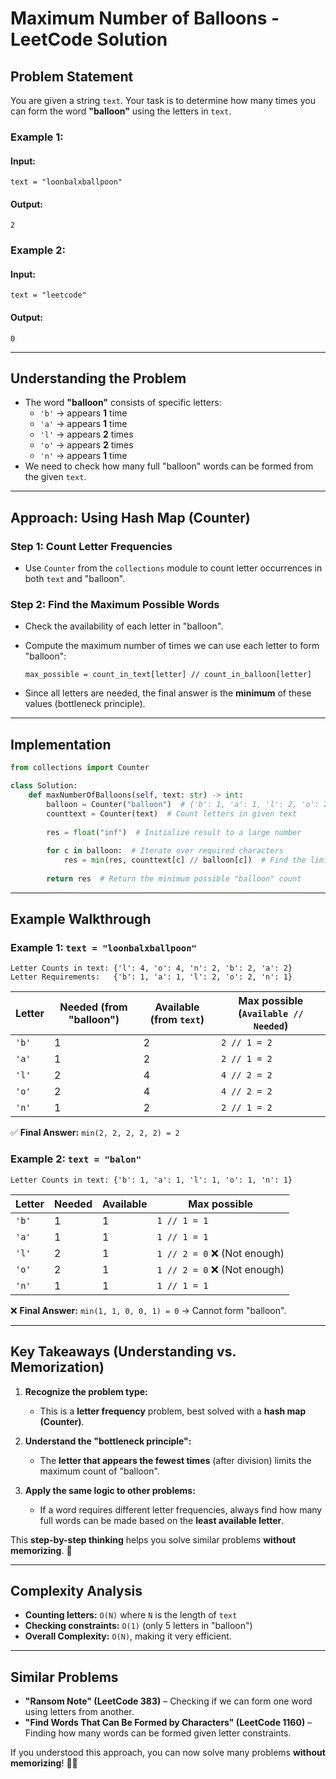 # Maximum Number of Balloons - LeetCode Solution

## Problem Statement
You are given a string `text`. Your task is to determine how many times you can form the word **"balloon"** using the letters in `text`.

### Example 1:
#### **Input:**
```plaintext
text = "loonbalxballpoon"
```
#### **Output:**
```plaintext
2
```

### Example 2:
#### **Input:**
```plaintext
text = "leetcode"
```
#### **Output:**
```plaintext
0
```

---

## Understanding the Problem
- The word **"balloon"** consists of specific letters:
  - `'b'` → appears **1** time
  - `'a'` → appears **1** time
  - `'l'` → appears **2** times
  - `'o'` → appears **2** times
  - `'n'` → appears **1** time
- We need to check how many full "balloon" words can be formed from the given `text`.

---

## **Approach: Using Hash Map (Counter)**
### **Step 1: Count Letter Frequencies**
- Use `Counter` from the `collections` module to count letter occurrences in both `text` and "balloon".

### **Step 2: Find the Maximum Possible Words**
- Check the availability of each letter in "balloon".
- Compute the maximum number of times we can use each letter to form "balloon":
  
  ```plaintext
  max_possible = count_in_text[letter] // count_in_balloon[letter]
  ```
- Since all letters are needed, the final answer is the **minimum** of these values (bottleneck principle).

---

## **Implementation**
```python
from collections import Counter

class Solution:
    def maxNumberOfBalloons(self, text: str) -> int:
        balloon = Counter("balloon")  # {'b': 1, 'a': 1, 'l': 2, 'o': 2, 'n': 1}
        counttext = Counter(text)  # Count letters in given text
        
        res = float("inf")  # Initialize result to a large number
        
        for c in balloon:  # Iterate over required characters
            res = min(res, counttext[c] // balloon[c])  # Find the limiting factor
        
        return res  # Return the minimum possible "balloon" count
```

---

## **Example Walkthrough**
### Example 1: `text = "loonbalxballpoon"`
```plaintext
Letter Counts in text: {'l': 4, 'o': 4, 'n': 2, 'b': 2, 'a': 2}
Letter Requirements:   {'b': 1, 'a': 1, 'l': 2, 'o': 2, 'n': 1}
```

| Letter | Needed (from "balloon") | Available (from `text`) | Max possible (`Available // Needed`) |
|--------|-------------------------|-----------------------|--------------------------------|
| `'b'`  | 1                       | 2                     | `2 // 1 = 2`                 |
| `'a'`  | 1                       | 2                     | `2 // 1 = 2`                 |
| `'l'`  | 2                       | 4                     | `4 // 2 = 2`                 |
| `'o'`  | 2                       | 4                     | `4 // 2 = 2`                 |
| `'n'`  | 1                       | 2                     | `2 // 1 = 2`                 |

✅ **Final Answer:** `min(2, 2, 2, 2, 2) = 2`

### Example 2: `text = "balon"`
```plaintext
Letter Counts in text: {'b': 1, 'a': 1, 'l': 1, 'o': 1, 'n': 1}
```
| Letter | Needed | Available | Max possible |
|--------|--------|-----------|--------------|
| `'b'`  | 1      | 1         | `1 // 1 = 1` |
| `'a'`  | 1      | 1         | `1 // 1 = 1` |
| `'l'`  | 2      | 1         | `1 // 2 = 0` ❌ (Not enough) |
| `'o'`  | 2      | 1         | `1 // 2 = 0` ❌ (Not enough) |
| `'n'`  | 1      | 1         | `1 // 1 = 1` |

❌ **Final Answer:** `min(1, 1, 0, 0, 1) = 0` → Cannot form "balloon".

---

## **Key Takeaways (Understanding vs. Memorization)**
1. **Recognize the problem type:**
   - This is a **letter frequency** problem, best solved with a **hash map (Counter)**.
   
2. **Understand the "bottleneck principle":**
   - The **letter that appears the fewest times** (after division) limits the maximum count of "balloon".
   
3. **Apply the same logic to other problems:**
   - If a word requires different letter frequencies, always find how many full words can be made based on the **least available letter**.

This **step-by-step thinking** helps you solve similar problems **without memorizing**. 🚀

---

## **Complexity Analysis**
- **Counting letters:** `O(N)` where `N` is the length of `text`
- **Checking constraints:** `O(1)` (only 5 letters in "balloon")
- **Overall Complexity:** `O(N)`, making it very efficient.

---

## **Similar Problems**
- **"Ransom Note" (LeetCode 383)** – Checking if we can form one word using letters from another.
- **"Find Words That Can Be Formed by Characters" (LeetCode 1160)** – Finding how many words can be formed given letter constraints.

If you understood this approach, you can now solve many problems **without memorizing**! 🚀🔥

